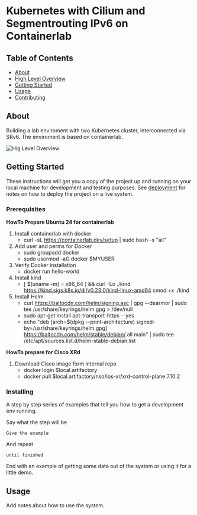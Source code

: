 # Kubernetes with Cilium and Segmentrouting IPv6 on Containerlab

## Table of Contents

- [About](#about)
- [High Level Overview](#HLD)
- [Getting Started](#getting_started)
- [Usage](#usage)
- [Contributing](../CONTRIBUTING.md)

## About <a name = "about"></a>

Building a lab enviroment with two Kubernetes cluster, interconnected via SRv6. The enviroment is based on containerlab.

![Hig Level Overview](~/k8s_srv6_repo/K8s_SRv6_LAB_HLD.png)

## Getting Started <a name = "getting_started"></a>

These instructions will get you a copy of the project up and running on your local machine for development and testing purposes. See [deployment](#deployment) for notes on how to deploy the project on a live system.

### Prerequisites

**HowTo Prepare Ubuntu 24 for containerlab**
 1. Install containerlab with docker
	- curl -sL <https://containerlab.dev/setup> | sudo bash -s "all"
 2. Add user and perms for Docker
	- sudo groupadd docker
	- sudo usermod -aG docker $MYUSER
 3. Verify Docker installation
	- docker run hello-world
 4. Install kind
	- [ $(uname -m) = x86_64 ] && curl -Lo ./kind <https://kind.sigs.k8s.io/dl/v0.23.0/kind-linux-amd64> cmod +x ./kind
 5. Install Helm
	- curl <https://baltocdn.com/helm/signing.asc> | gpg --dearmor | sudo tee /usr/share/keyrings/helm.gpg > /dev/null
	- sudo apt-get install apt-transport-https --yes
	- echo "deb [arch=$(dpkg --print-architecture) signed-by=/usr/share/keyrings/helm.gpg] 		<https://baltocdn.com/helm/stable/debian/> all main" | sudo tee /etc/apt/sources.list.d/helm-stable-debian.list

**HowTo prepare for Cisco XRd**
 1. Download Cisco image form internal repo
     - docker login $local.artifactory
	- docker pull $local.artifactory/nso/ios-xr/xrd-control-plane:7.10.2

### Installing

A step by step series of examples that tell you how to get a development env running.

Say what the step will be

```
Give the example
```

And repeat

```
until finished
```

End with an example of getting some data out of the system or using it for a little demo.

## Usage <a name = "usage"></a>

Add notes about how to use the system.